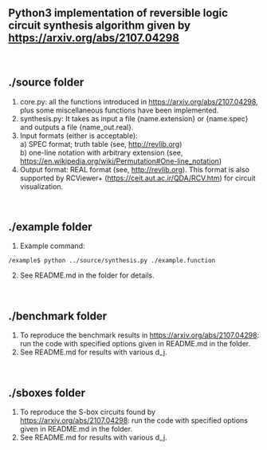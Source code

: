 ## Python3 implementation of reversible logic circuit synthesis algorithm given by https://arxiv.org/abs/2107.04298
</br>
 
## ./source folder
1. core.py: all the functions introduced in https://arxiv.org/abs/2107.04298, plus some miscellaneous functions have been implemented.
2. synthesis.py: It takes as input a file {name.extension} or {name.spec} and outputs a file {name_out.real}.
3. Input formats (either is acceptable): \
	a) SPEC format; truth table (see, http://revlib.org) \
	b) one-line notation with arbitrary extension (see, https://en.wikipedia.org/wiki/Permutation#One-line_notation)  
4. Output format: REAL format (see, http://revlib.org). This format is also supported by RCViewer+ (https://ceit.aut.ac.ir/QDA/RCV.htm) for circuit visualization.
</br>

## ./example folder
1. Example command: 
```
/example$ python ../source/synthesis.py ./example.function
```
2. See README.md in the folder for details.
</br>

## ./benchmark folder
1. To reproduce the benchmark results in https://arxiv.org/abs/2107.04298: run the code with specified options given in README.md in the folder.
2. See README.md for results with various d_j. 
</br>

## ./sboxes folder
1. To reproduce the S-box circuits found by https://arxiv.org/abs/2107.04298: run the code with specified options given in README.md in the folder.
2. See README.md for results with various d_j.
